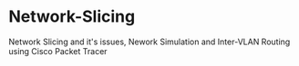 # Network-Slicing
Network Slicing and it's issues, Nework Simulation and Inter-VLAN Routing using Cisco Packet Tracer 
